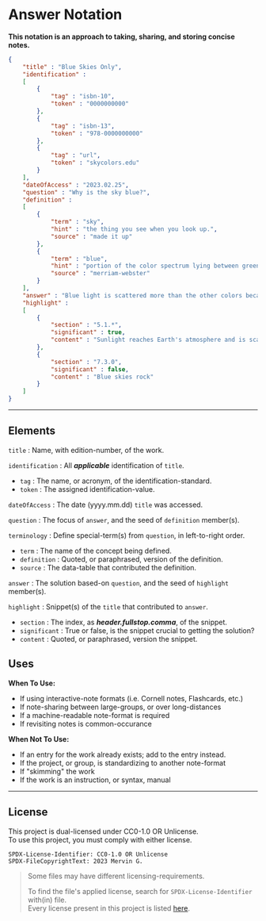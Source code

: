 <!--
  SPDX-License-Identifer: CC0-1.0 OR Unlicense
  SPDX-FileCopyrightText: 2023 Mervin G.

  SPDX-FileType: DOCUMENTATION
  SPDX-FileType: TEXT

  SPDX-FileComment: Overview of project details.
-->

# Answer Notation

**This notation is an approach to taking, sharing, and storing concise notes.**

```json
{
	"title" : "Blue Skies Only",
	"identification" :
	[
		{
			"tag" : "isbn-10",
			"token" : "0000000000"
		},
		{
			"tag" : "isbn-13",
			"token" : "978-0000000000"
		},
		{
			"tag" : "url",
			"token" : "skycolors.edu"
		}
	],
	"dateOfAccess" : "2023.02.25",
	"question" : "Why is the sky blue?",
	"definition" :
	[
		{
			"term" : "sky",
			"hint" : "the thing you see when you look up.",
			"source" : "made it up"
		},
		{
			"term" : "blue",
			"hint" : "portion of the color spectrum lying between green and violet.",
			"source" : "merriam-webster"
		}
	],
	"answer" : "Blue light is scattered more than the other colors because it travels as shorter, smaller waves.",
	"highlight" :
	[
		{
			"section" : "5.1.*",
			"significant" : true,
			"content" : "Sunlight reaches Earth's atmosphere and is scattered in all directions by all the gases and particles in the air"
		},
		{
			"section" : "7.3.0",
			"significant" : false,
			"content" : "Blue skies rock"
		}
	]	
}
```

___

## Elements

`title` : Name, with edition-number, of the work.

`identification` : All ***applicable*** identification of `title`.

+ `tag` : The name, or acronym, of the identification-standard.
+ `token` : The assigned identification-value.

`dateOfAccess` : The date (yyyy.mm.dd) `title` was accessed.

`question` : The focus of `answer`, and the seed of `definition` member(s).

`terminology` : Define special-term(s) from `question`, in left-to-right order.

+ `term` : The name of the concept being defined.
+ `definition` : Quoted, or paraphrased, version of the definition.
+ `source` : The data-table that contributed the definition.

`answer` : The solution based-on `question`, and the seed of `highlight` member(s).

`highlight` : Snippet(s) of the `title` that contributed to `answer`.

+ `section` : The index, as ***header.fullstop.comma***, of the snippet. 
+ `significant` : True or false, is the snippet crucial to getting the solution?
+ `content` : Quoted, or paraphrased, version the snippet.

## Uses

**When To Use:**

+ If using interactive-note formats (i.e. Cornell notes, Flashcards, etc.)
+ If note-sharing between large-groups, or over long-distances
+ If a machine-readable note-format is required
+ If revisiting notes is common-occurance

**When Not To Use:**

+ If an entry for the work already exists; add to the entry instead.
+ If the project, or group, is standardizing to another note-format
+ If "skimming" the work
+ If the work is an instruction, or syntax, manual

___

## License

This project is dual-licensed under CC0-1.0 OR Unlicense.
<br>
To use this project, you must comply with either license.

```
SPDX-License-Identifier: CC0-1.0 OR Unlicense
SPDX-FileCopyrightText: 2023 Mervin G.
```

> Some files may have different licensing-requirements.
>
> To find the file's applied license,
> search for `SPDX-License-Identifier` with(in) file.
> <br>
> Every license present in this project is listed [here](LICENSES).
